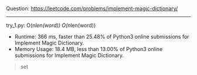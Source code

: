 Question: https://leetcode.com/problems/implement-magic-dictionary/

---

try_1.py: O(n*len(word)) O(n*len(word))

* Runtime: 366 ms, faster than 25.48% of Python3 online submissions for Implement Magic Dictionary.
* Memory Usage: 18.4 MB, less than 13.00% of Python3 online submissions for Implement Magic Dictionary.

> set
